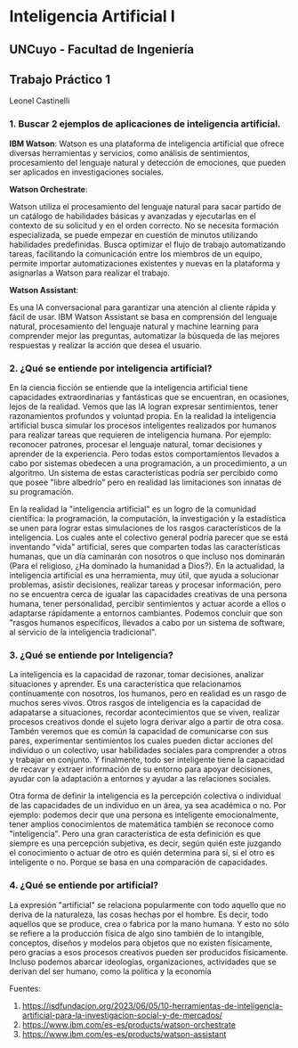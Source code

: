 # **Inteligencia Artificial I**
## **UNCuyo - Facultad de Ingeniería**
## **Trabajo Práctico 1**
Leonel Castinelli

### 1. Buscar 2 ejemplos de aplicaciones de inteligencia artificial.

**IBM Watson**: Watson es una plataforma de inteligencia artificial que ofrece diversas herramientas y servicios, como análisis de sentimientos, procesamiento del lenguaje natural y detección de emociones, que pueden ser aplicados en investigaciones sociales.

**Watson Orchestrate**:

Watson utiliza el procesamiento del lenguaje natural para sacar partido de un catálogo de habilidades básicas y avanzadas y ejecutarlas en el contexto de su solicitud y en el orden correcto. No se necesita formación especializada, se puede empezar en cuestión de minutos utilizando habilidades predefinidas.
Busca optimizar el flujo de trabajo automatizando tareas, facilitando la comunicación entre los miembros de un equipo, permite importar automatizaciones existentes y nuevas en la plataforma y asignarlas a Watson para realizar el trabajo.

**Watson Assistant**:

Es una IA conversacional para garantizar una atención al cliente rápida y fácil de usar. IBM Watson Assistant se basa en comprensión del lenguaje natural, procesamiento del lenguaje natural y machine learning para comprender mejor las preguntas, automatizar la búsqueda de las mejores respuestas y realizar 
la acción que desea el usuario.

### 2. ¿Qué se entiende por inteligencia artificial?

En la ciencia ficción se entiende que la inteligencia artificial tiene capacidades extraordinarias y fantásticas que se encuentran, en ocasiones, lejos de la realidad. Vemos que las IA logran expresar sentimientos, tener razonamientos profundos y voluntad propia. En 
la realidad la inteligencia artificial busca simular los procesos inteligentes realizados por humanos para realizar tareas que requieren de inteligencia humana. Por ejemplo: reconocer patrones, procesar el lenguaje natural, tomar decisiones y aprender de la 
experiencia. Pero todas estos comportamientos llevados a cabo por sistemas obedecen a una programación, a un procedimiento, a un algoritmo. Un sistema de estas características podría ser percibido como que posee "libre albedrío" pero en realidad las limitaciones 
son innatas de su programación.

En la realidad la "inteligencia artificial" es un logro de la comunidad científica: la programación, la computación, la investigación y la estadística se unen para lograr estas simulaciones de los rasgos característicos de la inteligencia. Los cuales ante el colectivo
general podría parecer que se está inventando "vida" artificial, seres que comparten todas las características humanas, que un día caminarán con nosotros o que incluso nos dominarán (Para el religioso, ¿Ha dominado la humanidad a Dios?). En la actualidad,
la inteligencia artificial es una herramienta, muy útil, que ayuda a solucionar problemas, asistir decisiones, realizar tareas y procesar información, pero no se encuentra cerca de igualar las capacidades creativas de una persona humana, tener personalidad, percibir
sentimientos y actuar acorde a ellos o adaptarse rápidamente a entornos cambiantes. Podemos concluir que son "rasgos humanos específicos, llevados a cabo por un sistema de software, al servicio de la inteligencia tradicional".


### 3. ¿Qué se entiende por Inteligencia?

La inteligencia es la capacidad de razonar, tomar decisiones, analizar situaciones y aprender. Es una característica que relacionamos contínuamente con nosotros, los humanos, pero en realidad es un rasgo de muchos seres vivos. Otros rasgos de inteligencia es la 
capacidad de adapatarse a situaciones, recordar acontecimientos que se viven, realizar procesos creativos donde el sujeto logra derivar algo a partir de otra cosa. Tambén veremos que es común la capacidad de comunicarse con sus pares, experimentar sentimientos 
los cuales pueden dictar acciones del individuo o un colectivo, usar habilidades sociales para comprender a otros y trabajar en conjunto. Y finalmente, todo ser inteligente tiene la capacidad de recavar y extraer información de su entorno para apoyar decisiones,
ayudar con la adaptación a entornos y ayudar a las relaciones sociales.

Otra forma de definir la inteligencia es la percepción colectiva o individual de las capacidades de un individuo en un área, ya sea académica o no. Por ejemplo: podemos decir que una persona es inteligente emocionalmente, tener amplios conocimientos de matemática
también se reconoce como "inteligencia". Pero una gran característica de esta definición es que siempre es una percepción subjetiva, es decir, según quién este juzgando el conocimiento o actuar de otro es quién determina para sí, si el otro es inteligente o no.
Porque se basa en una comparación de capacidades.


### 4. ¿Qué se entiende por artificial?

La expresión "artificial" se relaciona popularmente con todo aquello que no deriva de la naturaleza, las cosas hechas por el hombre. Es decir, todo aquellos que se produce, crea o fabrica por la mano humana. Y esto no sólo se refiere a la producción física de algo
sino también de lo intangible, conceptos, diseños y modelos para objetos que no existen físicamente, pero gracias a esos procesos creativos pueden ser producidos físicamente. Incluso podemos abarcar ideologías, organizaciones, actividades que se derivan del 
ser humano, como la política y la economía


Fuentes:
1. https://isdfundacion.org/2023/06/05/10-herramientas-de-inteligencia-artificial-para-la-investigacion-social-y-de-mercados/
2. https://www.ibm.com/es-es/products/watson-orchestrate
3. https://www.ibm.com/es-es/products/watson-assistant
